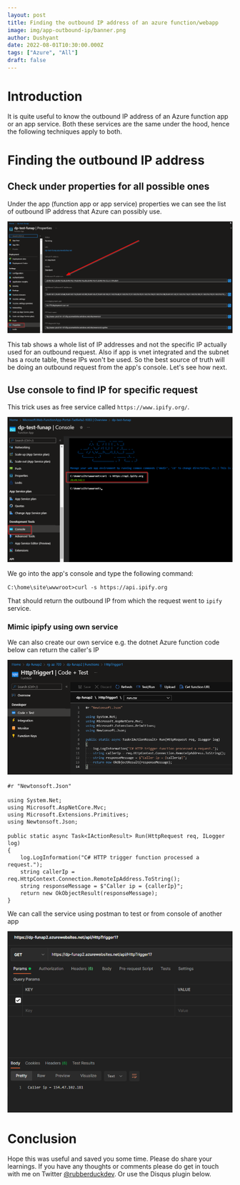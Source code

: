 ```yaml
---
layout: post
title: Finding the outbound IP address of an azure function/webapp
image: img/app-outbound-ip/banner.png
author: Dushyant
date: 2022-08-01T10:30:00.000Z
tags: ["Azure", "All"]
draft: false
---
```

# Introduction
It is quite useful to know the outbound IP address of an Azure function app or an app service. Both these services are the same under the hood, hence the following techniques apply to both.


# Finding the outbound IP address

## Check under properties for all possible ones

Under the app (function app or app service) properties we can see the list of outbound IP address that Azure can possibly use.

![Properties tab](./img/app-outbound-ip/properties.png)

This tab shows a whole list of IP addresses and not the specific IP actually used for an outbound request. Also if app is vnet integrated and the subnet has a route table, these IPs won't be used. So the best source of truth will be doing an outbound request from the app's console. Let's see how next.

## Use console to find IP for specific request

This trick uses as free service called `https://www.ipify.org/`.

![Console tab](./img/app-outbound-ip/console.png)

We go into the app's console and type the following command:

```
C:\home\site\wwwroot>curl -s https://api.ipify.org
```

That should return the outbound IP from which the request went to `ipify` service.

### Mimic ipipfy using own service
We can also create our own service e.g. the dotnet Azure function code below can return the caller's IP

![Console tab](./img/app-outbound-ip/own-service.png)

```
#r "Newtonsoft.Json"

using System.Net;
using Microsoft.AspNetCore.Mvc;
using Microsoft.Extensions.Primitives;
using Newtonsoft.Json;

public static async Task<IActionResult> Run(HttpRequest req, ILogger log)
{
    log.LogInformation("C# HTTP trigger function processed a request.");
    string callerIp = req.HttpContext.Connection.RemoteIpAddress.ToString();
    string responseMessage = $"Caller ip = {callerIp}";
    return new OkObjectResult(responseMessage);
}
```

We can call the service using postman to test or from console of another app

![Console tab](./img/app-outbound-ip/call-using-postman.png)

# Conclusion
Hope this was useful and saved you some time. Please do share your learnings. If you have any thoughts or comments please do get in touch with me on Twitter [@rubberduckdev](https://twitter.com/rubberduckdev). Or use the Disqus plugin below.